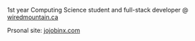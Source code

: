 1st year Computing Science student and full-stack developer @ [wiredmountain.ca](https://www.wiredmountain.ca/)

Prsonal site: [jojobinx.com](https://jojobinx.com)



<!---
Jojobinx17/Jojobinx17 is a ✨ special ✨ repository because its `README.md` (this file) appears on your GitHub profile.
You can click the Preview link to take a look at your changes.
--->

